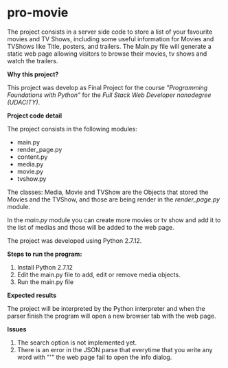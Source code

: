 # pro-movie

The project consists in a server side code to store a list of your favourite movies and TV Shows, including some useful
information for Movies and TVShows like Title, posters, and trailers.
The Main.py file will generate a static web page allowing visitors to browse their movies, tv shows and watch the trailers.

<b>Why this project?</b>

This project was develop as Final Project for the course <i>"Programming Foundations with Python"</i> for the <i>Full Stack Web 
Developer nanodegree (UDACITY)</i>.

<b>Project code detail</b>

The project consists in the following modules:

<ul>
  <li>main.py</li>
  <li>render_page.py</li>
  <li>content.py</li>
  <li>media.py</li>
  <li>movie.py</li>
  <li>tvshow.py</li>
</ul>

The classes: Media, Movie and TVShow are the Objects that stored the Movies and the TVShow, and those are being render in 
the <i>render_page.py</i> module.

In the <i>main.py</i> module you can create more movies or tv show and add it to the list of medias and those will be added to
the web page.

The project was developed using Python 2.7.12.

<b>Steps to run the program:</b>

<ol>
  <li>Install Python 2.7.12 </li>
  <li>Edit the main.py file to add, edit or remove media objects.</li>
  <li>Run the main.py file</li>
</ol>

<b>Expected results</b>

The project will be interpreted by the Python interpreter and when the parser finish the program will open a new browser tab
with the web page.

<b>Issues</b>
<ol>
  <li>The search option is not implemented yet.</li>
  <li>There is an error in the JSON parse that everytime that you write any word with "'" the web page fail to open the info dialog.</li>
</ol>
